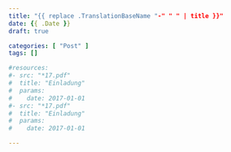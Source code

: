 ```yaml
---
title: "{{ replace .TranslationBaseName "-" " " | title }}"
date: {{ .Date }}
draft: true

categories: [ "Post" ]
tags: []

#resources:
#- src: "*17.pdf"
#  title: "Einladung"
#  params:
#    date: 2017-01-01
#- src: "*17.pdf"
#  title: "Einladung"
#  params:
#    date: 2017-01-01

---
```


<!-- more -->